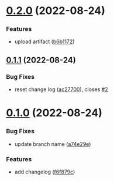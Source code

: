 # [0.2.0](https://github.com/gwstudent/greetings-ci/compare/v0.1.1...v0.2.0) (2022-08-24)


### Features

* upload artifact ([b6b1172](https://github.com/gwstudent/greetings-ci/commit/b6b1172c1f9ecee0d7341f42b2b3398c5edf8024))



## [0.1.1](https://github.com/gwstudent/greetings-ci/compare/v0.1.0...v0.1.1) (2022-08-24)


### Bug Fixes

* reset change log ([ac27700](https://github.com/gwstudent/greetings-ci/commit/ac27700ee2a1f682216e5b7580f00b25695eae63)), closes [#2](https://github.com/gwstudent/greetings-ci/issues/2)



# [0.1.0](https://github.com/gwstudent/greetings-ci/compare/f6f879c0a6d1b47c3ad7d86e8312a130943059e3...v0.1.0) (2022-08-24)


### Bug Fixes

* update branch name ([a74e29e](https://github.com/gwstudent/greetings-ci/commit/a74e29ec545f689bc82b76d7f4235a96a374ec5c))


### Features

* add changelog ([f6f879c](https://github.com/gwstudent/greetings-ci/commit/f6f879c0a6d1b47c3ad7d86e8312a130943059e3))



